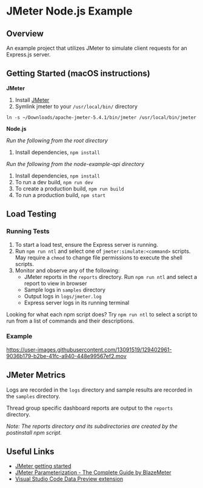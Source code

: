 # JMeter Node.js Example

## Overview

An example project that utilizes JMeter to simulate client requests for an Express.js server.

## Getting Started (macOS instructions)

**JMeter**

1. Install [JMeter](https://jmeter.apache.org/download_jmeter.cgi)
2. Symlink jmeter to your `/usr/local/bin/` directory

```shell
ln -s ~/Downloads/apache-jmeter-5.4.1/bin/jmeter /usr/local/bin/jmeter
```

**Node.js**

*Run the following from the root directory*

1. Install dependencies, `npm install`

*Run the following from the node-example-api directory*

1. Install dependencies, `npm install`
2. To run a dev build, `npm run dev`
3. To create a production build, `npm run build`
4. To run a production build, `npm start`

## Load Testing

### Running Tests

1. To start a load test, ensure the Express server is running.
2. Run `npm run ntl` and select one of `jmeter:simulate:<command>` scripts. May require a `chmod` to change file permissions to execute the shell scripts.
3. Monitor and observe any of the following:
    * JMeter reports in the `reports` directory. Run `npm run ntl` and select a report to view in browser
    * Sample logs in `samples` directory
    * Output logs in `logs/jmeter.log`
    * Express server logs in its running terminal

Looking for what each npm script does? Try `npm run ntl` to select a script to run from a list of commands and their descriptions.

### Example

https://user-images.githubusercontent.com/13091519/129402961-9036b179-b2be-41fc-a940-448e99567ef2.mov

## JMeter Metrics

Logs are recorded in the `logs` directory and sample results are recorded in the `samples` directory.

Thread group specific dashboard reports are output to the `reports` directory.

*Note: The reports directory and its subdirectories are created by the postinstall npm script.*

## Useful Links

* [JMeter getting started](https://jmeter.apache.org/usermanual/get-started.html)
* [JMeter Parameterization - The Complete Guide by BlazeMeter](https://www.blazemeter.com/blog/jmeter-parameterization-the-complete-guide)
* [Visual Studio Code Data Preview extension](https://marketplace.visualstudio.com/items?itemName=RandomFractalsInc.vscode-data-preview)